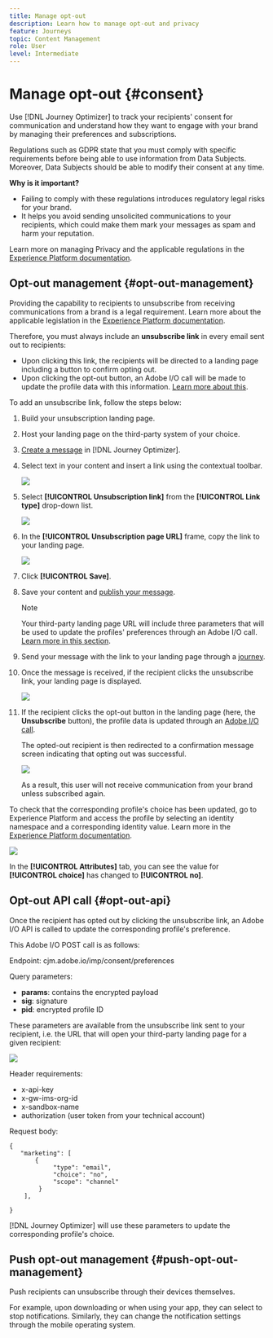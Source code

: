 ```yaml
---
title: Manage opt-out
description: Learn how to manage opt-out and privacy
feature: Journeys
topic: Content Management
role: User
level: Intermediate
---
```

# Manage opt-out {#consent}

Use [!DNL Journey Optimizer] to track your recipients' consent for communication and understand how they want to engage with your brand by managing their preferences and subscriptions. <!--Their preferences and subscriptions are handled through Consent management.-->

Regulations such as GDPR state that you must comply with specific requirements before being able to use information from Data Subjects. Moreover, Data Subjects should be able to modify their consent at any time.

**Why is it important?**

* Failing to comply with these regulations introduces regulatory legal risks for your brand.
* It helps you avoid sending unsolicited communications to your recipients, which could make them mark your messages as spam and harm your reputation.

Learn more on managing Privacy and the applicable regulations in the [Experience Platform documentation](https://experienceleague.adobe.com/docs/experience-platform/privacy/home.html?lang=en).

<!--* Recipients should be able to opt-in/opt-out from receiving electronic communication through one or more channel
* Recipients expect the brand to offer preference centre capability that controls how brand should engage with them (example: channel of communication, invasive and non-invasive tracking etc). This helps to fulfil regulatory obligations and also facilitates quality engagement with recipient. 
* The third category is the capability to offer subscription to recipients (newsletter, etc)-->

## Opt-out management {#opt-out-management}

Providing the capability to recipients to unsubscribe from receiving communications from a brand is a legal requirement. Learn more about the applicable legislation in the [Experience Platform documentation](https://experienceleague.adobe.com/docs/experience-platform/privacy/regulations/overview.html?lang=en#regulations).

Therefore, you must always include an **unsubscribe link** in every email sent out to recipients:
* Upon clicking this link, the recipients will be directed to a landing page including a button to confirm opting out.
* Upon clicking the opt-out button, an Adobe I/O call will be made to update the profile data with this information. [Learn more about this](#consent-service-api).

To add an unsubscribe link, follow the steps below:

1. Build your unsubscription landing page.
1. Host your landing page on the third-party system of your choice.
1. [Create a message](../../help/using/create-message.md) in [!DNL Journey Optimizer].

    <!--The link to your landing page should contain a static URL and the profile ID.-->

1. Select text in your content and insert a link using the contextual toolbar.

    ![](assets/opt-out-insert-link.png)

1. Select **[!UICONTROL Unsubscription link]** from the **[!UICONTROL Link type]** drop-down list.

    ![](assets/opt-out-link-type.png)

1. In the **[!UICONTROL Unsubscription page URL]** frame, copy the link to your landing page.

    ![](assets/opt-out-link-url.png)

1. Click **[!UICONTROL Save]**.

1. Save your content and [publish your message](../../help/using/publish-manage-message.md).

    >[!NOTE]
    >
    >Your third-party landing page URL will include three parameters that will be used to update the profiles' preferences through an Adobe I/O call.​ [Learn more in this section](#consent-service-api).

1. Send your message with the link to your landing page through a [journey](building-journeys/journey.md).

1. Once the message is received, if the recipient clicks the unsubscribe link, your landing page is displayed.

    ![](assets/opt-out-lp-example.png)

1. If the recipient clicks the opt-out button in the landing page (here, the **Unsubscribe** button), the profile data is updated through an [Adobe I/O call](#opt-out-api).

    The opted-out recipient is then redirected to a confirmation message screen indicating that opting out was successful.

    ![](assets/opt-out-confirmation-example.png)

    As a result, this user will not receive communication from your brand unless subscribed again.

To check that the corresponding profile's choice has been updated, go to Experience Platform and access the profile by selecting an identity namespace and a corresponding identity value. Learn more in the [Experience Platform documentation](https://experienceleague.adobe.com/docs/experience-platform/profile/ui/user-guide.html?lang=en#getting-started).

![](assets/opt-out-profile-choice.png)

In the **[!UICONTROL Attributes]** tab, you can see the value for **[!UICONTROL choice]** has changed to **[!UICONTROL no]**.

<!--The opt-out URL is resolved upon each recipient receiving the message. It is then personalized with the relevant encrypted parameters (profile ID, profile name, journey ID, sandbox ID, and message execution ID).-->

## Opt-out API call {#opt-out-api}

Once the recipient has opted out by clicking the unsubscribe link, an Adobe I/O API <!--Consent service API to capture the encrypted data and-->is called to update the corresponding profile's preference.

This Adobe I/O POST call is as follows:

Endpoint: cjm.adobe.io/imp/consent/preferences

Query parameters:
* **params**: contains the encrypted payload
* **sig**: signature <!--which signature?-->
* **pid**: encrypted profile ID

These parameters are available from the unsubscribe link sent to your recipient, i.e. the URL that will open your third-party landing page for a given recipient:

![](assets/opt-out-parameters.png)

<!--QUESTION: How do you get the URL built for each recipient? Do you have to wait until each targeted recipient receives the unsubscribe link or can you deduce it in advance? Is it done automatically upon the API call or do you have to do something manually for each profile? In other words will the LP automatically include the 3 parameters or do you have to insert something manually? Still not completely clear-->

Header requirements:
* x-api-key
* x-gw-ims-org-id
* x-sandbox-name 
* authorization (user token from your technical account) <!--How do you find this information? And other header elements?-->

Request body:

```
{
   "marketing": [
       {
            "type": "email",           
            "choice": "no",          
            "scope": "channel"       
        }
    ],
 
}
```

<!--The Consent service /-->[!DNL Journey Optimizer] will <!--decrypt and-->use these parameters to update the corresponding profile's choice. <!--and provide an answer back to the landing page.-->

## Push opt-out management {#push-opt-out-management}

Push recipients can unsubscribe through their devices themselves.

For example, upon downloading or when using your app, they can select to stop notifications. Similarly, they can change the notification settings through the mobile operating system.
